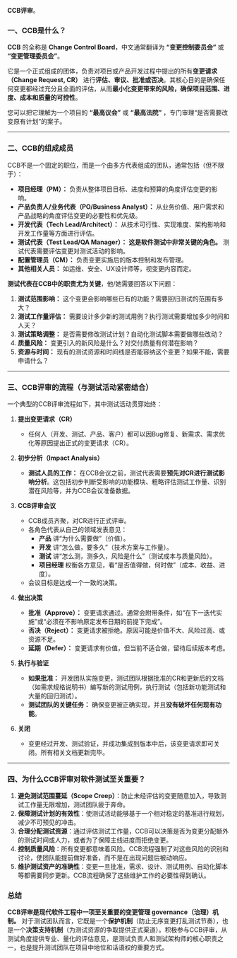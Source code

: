 **CCB评审**。

### 一、CCB是什么？

**CCB** 的全称是 **Change Control Board**，中文通常翻译为 **“变更控制委员会”** 或 **“变更管理委员会”**。

它是一个正式组成的团体，负责对项目或产品开发过程中提出的所有**变更请求（Change Request, CR）** 进行**评估、审议、批准或否决**。其核心目的是确保任何变更都经过充分且全面的评估，从而**最小化变更带来的风险，确保项目范围、进度、成本和质量的可控性**。

您可以把它理解为一个项目的 **“最高议会”** 或 **“最高法院”** ，专门审理“是否需要改变原有计划”的案子。

---

### 二、CCB的组成成员

CCB不是一个固定的职位，而是一个由多方代表组成的团队，通常包括（但不限于）：

*   **项目经理（PM）：** 负责从整体项目目标、进度和预算的角度评估变更的影响。
*   **产品负责人/业务代表（PO/Business Analyst）：** 从业务价值、用户需求和产品战略的角度评估变更的必要性和优先级。
*   **开发代表（Tech Lead/Architect）：** 从技术可行性、实现难度、架构影响和开发工作量等方面进行评估。
*   **测试代表（Test Lead/QA Manager）：** **这是软件测试中非常关键的角色。** 测试代表需要评估变更对测试活动的影响。
*   **配置管理员（CM）：** 负责变更实施后的版本控制和发布管理。
*   **其他相关人员：** 如运维、安全、UX设计师等，视变更内容而定。

**测试代表在CCB中的职责尤为关键**，他/她需要回答以下问题：

1.  **测试范围影响：** 这个变更会影响哪些已有的功能？需要回归测试的范围有多大？
2.  **测试工作量评估：** 需要设计多少新的测试用例？执行测试需要增加多少时间和人天？
3.  **测试策略调整：** 是否需要修改测试计划？自动化测试脚本需要做哪些改动？
4.  **质量风险：** 变更引入的新风险是什么？对交付质量有何潜在影响？
5.  **资源与时间：** 现有的测试资源和时间线是否能容纳这个变更？如果不能，需要申请什么？

---

### 三、CCB评审的流程（与测试活动紧密结合）

一个典型的CCB评审流程如下，其中测试活动贯穿始终：

1.  **提出变更请求（CR）**
    *   任何人（开发、测试、产品、客户）都可以因Bug修复、新需求、需求优化等原因提出正式的变更请求（CR）。

2.  **初步分析（Impact Analysis）**
    *   **测试人员的工作：** 在CCB会议之前，测试代表需要**预先对CR进行测试影响分析**。这包括初步判断受影响的功能模块、粗略评估测试工作量、识别潜在风险等，并为CCB会议准备数据。

3.  **CCB评审会议**
    *   CCB成员齐聚，对CR进行正式评审。
    *   各角色代表从自己的领域发表意见：
        *   **产品** 讲“为什么需要做”（价值）。
        *   **开发** 讲“怎么做，要多久”（技术方案与工作量）。
        *   **测试** 讲“怎么测，测多久，风险是什么”（测试成本与质量风险）。
        *   **项目经理** 权衡各方意见，看“是否值得做，何时做”（成本、收益、进度）。
    *   会议目标是达成一个一致的决策。

4.  **做出决策**
    *   **批准（Approve）：** 变更请求通过。通常会附带条件，如“在下一迭代实施”或“必须在不影响原定发布日期的前提下完成”。
    *   **否决（Reject）：** 变更请求被拒绝。原因可能是价值不大、风险过高、或资源不足。
    *   **延期（Defer）：** 变更请求有价值，但当前不适合做，留待后续版本考虑。

5.  **执行与验证**
    *   **如果批准：** 开发团队实施变更，测试团队根据批准的CR和更新后的文档（如需求规格说明书）编写新的测试用例，执行测试（包括新功能测试和大量的回归测试）。
    *   **测试团队的关键任务：** 确保变更被正确实现，并且**没有破坏任何现有功能**。

6.  **关闭**
    *   变更经过开发、测试验证，并成功集成到版本中后，该变更请求即可关闭。所有相关文档更新完毕。

---

### 四、为什么CCB评审对软件测试至关重要？

1.  **避免测试范围蔓延（Scope Creep）**：防止未经评估的变更随意加入，导致测试工作量无限增加，测试团队疲于奔命。
2.  **保障测试计划的有效性**：使测试活动能够基于一个相对稳定的基准进行规划，减少不可预见的冲击。
3.  **合理分配测试资源**：通过评估测试工作量，CCB可以决策是否为变更分配额外的测试时间或人力，或者为了保障主线进度而拒绝变更。
4.  **控制质量风险**：所有变更都意味着风险。CCB流程强制了对这些风险的识别和讨论，使团队能提前做好准备，而不是在出现问题后被动响应。
5.  **维护测试资产的准确性**：变更一旦批准，需求、设计、测试用例、自动化脚本等都需要同步更新。CCB流程确保了这些维护工作的必要性得到确认。

### 总结

**CCB评审是现代软件工程中一项至关重要的变更管理 governance（治理）机制。** 对于测试团队而言，它既是一个**保护机制**（防止无序变更打乱测试节奏），也是一个**决策支持机制**（为测试资源的争取提供正式渠道）。积极参与CCB评审，从测试角度提供专业、量化的评估意见，是测试负责人和测试架构师的核心职责之一，也是提升测试团队在项目中地位和话语权的重要方式。